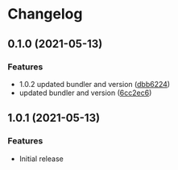 # Changelog

## 0.1.0 (2021-05-13)


### Features

* 1.0.2 updated bundler and version ([dbb6224](https://www.github.com/gonace/Obscured.Heartbeat/commit/dbb6224c031164a1e52cc89e1a0902d21db3b2b1))
* updated bundler and version ([6cc2ec6](https://www.github.com/gonace/Obscured.Heartbeat/commit/6cc2ec69e7c6bc4f18da1142b6303d631e690239))

## 1.0.1 (2021-05-13)


### Features

* Initial release
